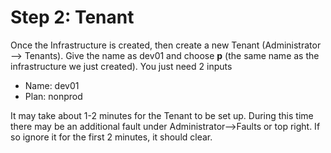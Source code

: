 # Step 2: Tenant

Once the Infrastructure is created, then create a new Tenant (Administrator --> Tenants). Give the name as dev01 and choose **p** (the same name as the infrastructure we just created). You just need 2 inputs

* Name: dev01
* Plan: nonprod

It may take about 1-2 minutes for the Tenant to be set up. During this time there may be an additional fault under Administrator-->Faults or top right. If so ignore it for the first 2 minutes, it should clear.
